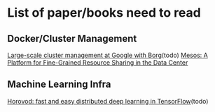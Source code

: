 # List of paper/books need to read
## Docker/Cluster Management
[Large-scale cluster management at Google with Borg](https://static.googleusercontent.com/media/research.google.com/en//pubs/archive/43438.pdf)(todo)
[Mesos: A Platform for Fine-Grained Resource Sharing in the Data Center](http://twinkie.homedns.org/TechDocs/mesos_tech_report.pdf)

## Machine Learning Infra
[Horovod: fast and easy distributed deep learning in TensorFlow](https://arxiv.org/abs/1802.05799)(todo)

